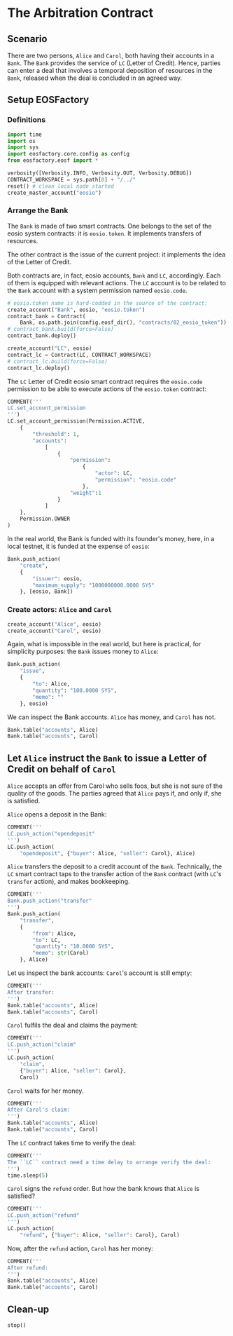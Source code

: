 # The Arbitration Contract

## Scenario

There are two persons, `Alice` and `Carol`, both having their accounts in a `Bank`. The `Bank` provides the service of `LC` (Letter of Credit). Hence, parties can enter a deal that involves a temporal deposition of resources in the `Bank`, released when the deal is concluded in an agreed way.

## Setup EOSFactory

### Definitions

```python
import time
import os
import sys
import eosfactory.core.config as config
from eosfactory.eosf import *

verbosity([Verbosity.INFO, Verbosity.OUT, Verbosity.DEBUG])
CONTRACT_WORKSPACE = sys.path[0] + "/../"
reset() # clean local node started
create_master_account("eosio")
```

### Arrange the Bank

The `Bank` is made of two smart contracts. One belongs to the set of the eosio system contracts: it is `eosio.token`. It implements transfers of resources.

The other contract is the issue of the current project: it implements the idea of the Letter of Credit.

Both contracts are, in fact, eosio accounts, `Bank` and `LC`, accordingly. Each of them is equipped with relevant actions. The `LC` account is to be related to the `Bank` account with a system permission named `eosio.code`.

```python
# eosio.token name is hard-codded in the source of the contract:
create_account("Bank", eosio, "eosio.token")
contract_bank = Contract(
    Bank, os.path.join(config.eosf_dir(), "contracts/02_eosio_token"))
# contract_bank.build(force=False)
contract_bank.deploy()

create_account("LC", eosio)
contract_lc = Contract(LC, CONTRACT_WORKSPACE)
# contract_lc.build(force=False)
contract_lc.deploy()
```

The `LC` Letter of Credit eosio smart contract requires the `eosio.code` permission to be able to execute actions of the `eosio.token` contract:

```python
COMMENT('''
LC.set_account_permission
''')
LC.set_account_permission(Permission.ACTIVE,
    {
        "threshold": 1,
        "accounts": 
            [
                {
                    "permission": 
                        {
                            "actor": LC,
                            "permission": "eosio.code"
                        },
                    "weight":1
                }
            ]
    },
    Permission.OWNER
)
```

In the real world, the Bank is funded with its founder's money, here, in a local 
testnet, it is funded at the expense of `eosio`:

```python
Bank.push_action(
    "create", 
    {
        "issuer": eosio, 
        "maximum_supply": "1000000000.0000 SYS"
    }, [eosio, Bank])
```

### Create actors: `Alice` and `Carol`

```python
create_account("Alice", eosio)
create_account("Carol", eosio)
```

Again, what is impossible in the real world, but here is practical, for simplicity purposes: the `Bank` issues money to `Alice`:

```python
Bank.push_action(
    "issue", 
    {
        "to": Alice, 
        "quantity": "100.0000 SYS", 
        "memo": ""
    }, eosio)
```

We can inspect the Bank accounts. `Alice` has money, and `Carol` has not.

```python
Bank.table("accounts", Alice)
Bank.table("accounts", Carol)
```

## Let `Alice` instruct the `Bank` to issue a Letter of Credit on behalf of `Carol`

`Alice` accepts an offer from Carol who sells foos, but she is not sure of the quality of the goods. The parties agreed that `Alice` pays if, and only if, she is satisfied.

`Alice` opens a deposit in the Bank:
```python
COMMENT('''
LC.push_action("opendeposit"
''')
LC.push_action(
    "opendeposit", {"buyer": Alice, "seller": Carol}, Alice)
```

`Alice` transfers the deposit to a credit account of the `Bank`. Technically, the `LC` smart contract taps to the transfer action of the `Bank` contract (with `LC`'s `transfer` action), and makes bookkeeping.

```python
COMMENT('''
Bank.push_action("transfer"
''')
Bank.push_action(
    "transfer", 
    {
        "from": Alice, 
        "to": LC, 
        "quantity": "10.0000 SYS", 
        "memo": str(Carol)
    }, Alice)
```

Let us inspect the bank accounts: `Carol`'s account is still empty:

```python
COMMENT('''
After transfer:
''')
Bank.table("accounts", Alice)
Bank.table("accounts", Carol)
```

`Carol` fulfils the deal and claims the payment:

```python
COMMENT('''
LC.push_action("claim"
''')
LC.push_action(
    "claim", 
    {"buyer": Alice, "seller": Carol}, 
    Carol)
```

`Carol` waits for her money.

```python
COMMENT('''
After Carol's claim:
''')
Bank.table("accounts", Alice)
Bank.table("accounts", Carol)
```

The `LC` contract takes time to verify the deal:

```python
COMMENT('''
The ``LC`` contract need a time delay to arrange verify the deal:
''')
time.sleep(5)
```

`Carol` signs the `refund` order. But how the bank knows that `Alice` is satisfied?

```python
COMMENT('''
LC.push_action("refund"
''')
LC.push_action(
    "refund", {"buyer": Alice, "seller": Carol}, Carol)
```

Now, after the `refund` action, `Carol` has her money:
```python
COMMENT('''
After refund:
''')
Bank.table("accounts", Alice)
Bank.table("accounts", Carol)
```

## Clean-up

```python
stop()
```